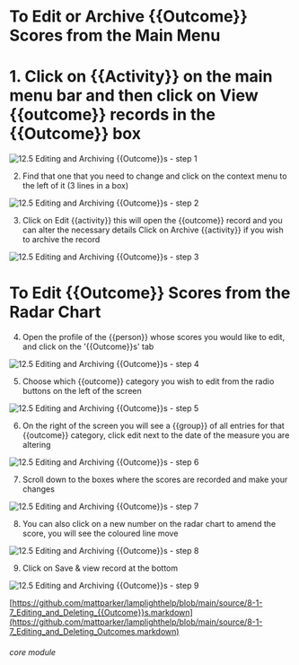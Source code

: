 # To Edit or Archive {{Outcome}} Scores from the Main Menu
# 1. Click on {{Activity}} on the main menu bar and then click on View {{outcome}} records in the {{Outcome}} box


![12.5 Editing and Archiving {{Outcome}}s - step 1](12.5_Editing_and_Archiving_Outcomes_im_1.png)

2. Find that one that you need to change and click on the context menu to the left of it (3 lines in a box)

![12.5 Editing and Archiving {{Outcome}}s - step 2](12.5_Editing_and_Archiving_Outcomes_im_2.png)

3. Click on Edit {{activity}} this will open the {{outcome}} record and you can alter the necessary details Click on Archive {{activity}} if you wish to archive the record

![12.5 Editing and Archiving {{Outcome}}s - step 3](12.5_Editing_and_Archiving_Outcomes_im_3.png)

# To Edit {{Outcome}} Scores from the Radar Chart
4. Open the profile of the {{person}} whose scores you would like to edit, and click on the &#039;{{Outcome}}s&#039; tab

![12.5 Editing and Archiving {{Outcome}}s - step 4](12.5_Editing_and_Archiving_Outcomes_im_4.png)

5. Choose which {{outcome}} category you wish to edit from the radio buttons on the left of the screen

![12.5 Editing and Archiving {{Outcome}}s - step 5](12.5_Editing_and_Archiving_Outcomes_im_5.png)

6. On the right of the screen you will see a {{group}} of all entries for that {{outcome}} category, click edit next to the date of the measure you are altering

![12.5 Editing and Archiving {{Outcome}}s - step 6](12.5_Editing_and_Archiving_Outcomes_im_6.png)

7. Scroll down to the boxes where the scores are recorded and make your changes

![12.5 Editing and Archiving {{Outcome}}s - step 7](12.5_Editing_and_Archiving_Outcomes_im_7.png)

8. You can also click on a new number on the radar chart to amend the score, you will see the coloured line move

![12.5 Editing and Archiving {{Outcome}}s - step 8](12.5_Editing_and_Archiving_Outcomes_im_8.png)

9. Click on Save &amp; view record at the bottom

![12.5 Editing and Archiving {{Outcome}}s - step 9](12.5_Editing_and_Archiving_Outcomes_im_9.png)

[https://github.com/mattparker/lamplighthelp/blob/main/source/8-1-7_Editing_and_Deleting_{{Outcome}}s.markdown](https://github.com/mattparker/lamplighthelp/blob/main/source/8-1-7_Editing_and_Deleting_Outcomes.markdown)


###### core module